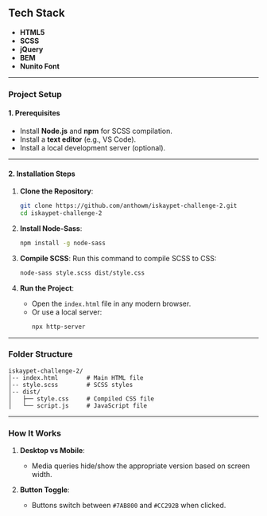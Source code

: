 ## Tech Stack

- **HTML5**
- **SCSS**
- **jQuery**
- **BEM**
- **Nunito Font**

---

### **Project Setup**

#### **1. Prerequisites**

- Install **Node.js** and **npm** for SCSS compilation.
- Install a **text editor** (e.g., VS Code).
- Install a local development server (optional).

---

#### **2. Installation Steps**

1. **Clone the Repository**:

   ```bash
   git clone https://github.com/anthowm/iskaypet-challenge-2.git
   cd iskaypet-challenge-2
   ```

2. **Install Node-Sass**:

   ```bash
   npm install -g node-sass
   ```

3. **Compile SCSS**:
   Run this command to compile SCSS to CSS:

   ```bash
   node-sass style.scss dist/style.css
   ```

4. **Run the Project**:
   - Open the `index.html` file in any modern browser.
   - Or use a local server:
     ```bash
     npx http-server
     ```

---

### **Folder Structure**

```
iskaypet-challenge-2/
│-- index.html        # Main HTML file
│-- style.scss        # SCSS styles
│-- dist/
│   ├── style.css     # Compiled CSS file
│   └── script.js     # JavaScript file
```

---

### **How It Works**

1. **Desktop vs Mobile**:

   - Media queries hide/show the appropriate version based on screen width.

2. **Button Toggle**:
   - Buttons switch between `#7AB800` and `#CC292B` when clicked.
